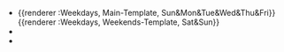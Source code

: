 - {{renderer :Weekdays, Main-Template, Sun&Mon&Tue&Wed&Thu&Fri}}
  {{renderer :Weekdays, Weekends-Template, Sat&Sun}}
-
-